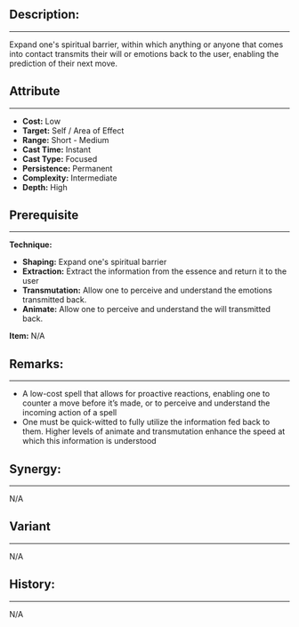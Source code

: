 ## Description:  
---  
Expand one's spiritual barrier, within which anything or anyone that comes into contact transmits their will or emotions back to the user, enabling the prediction of their next move.  
  
## Attribute  
___  
- __Cost:__ Low  
- __Target:__ Self / Area of Effect  
- __Range:__ Short - Medium  
- __Cast Time:__ Instant  
- __Cast Type:__ Focused  
- __Persistence:__ Permanent  
- __Complexity:__ Intermediate  
- __Depth:__ High  
  
## Prerequisite  
---  
  
__Technique:__  
  
- __Shaping:__ Expand one's spiritual barrier  
- __Extraction:__ Extract the information from the essence and return it to the user  
- __Transmutation:__ Allow one to perceive and understand the emotions transmitted back.  
- __Animate:__ Allow one to perceive and understand the will transmitted back.  
  
__Item:__ N/A  
  
## Remarks:  
---  
- A low-cost spell that allows for proactive reactions, enabling one to counter a move before it’s made, or to perceive and understand the incoming action of a spell  
- One must be quick-witted to fully utilize the information fed back to them. Higher levels of animate and transmutation enhance the speed at which this information is understood  
  
## Synergy:  
___  
N/A  
  
## Variant  
---  
N/A  
  
## History:  
---  
N/A